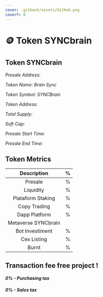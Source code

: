 ```yaml
---
cover: .gitbook/assets/GitHub.png
coverY: 0
---
```


# 🪙 Token SYNCbrain

## Token SYNCbrain

_Presale Address:_

_Token Name: Brain Sync_

_Token Symbol: SYNCBrain_

_Token Address:_

_Total Supply:_

_Soft Cap:_

_Presale Start Time:_

_Presale End Time:_

## Token Metrics

|     Description     |  %  |
| :-----------------: | :-: |
|       Presale       |  %  |
|      Liquidity      |  %  |
|  Plataform Staking  |  %  |
|     Copy Trading    |  %  |
|    Dapp Platform    |  %  |
| Metaverse SYNCbrain |     |
|   Bot Investiment   |  %  |
|     Cex Listing     |  %  |
|        Burnt        |  %  |

## Transaction fee free project !

#### _0% - Purchasing tax_

#### _0% - Sales tax_
